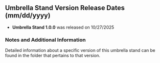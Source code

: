 ## Umbrella Stand Version Release Dates (mm/dd/yyyy)

- **Umbrella Stand 1.0.0** was released on 10/27/2025

### Notes and Additional Information

Detailed information about a specific version of this umbrella stand can be found in the folder that pertains to that version.